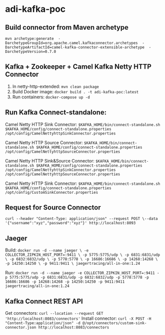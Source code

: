 # adi-kafka-poc

## Build connector from Maven archetype
`mvn archetype:generate  -DarchetypeGroupId=org.apache.camel.kafkaconnector.archetypes  -DarchetypeArtifactId=camel-kafka-connector-extensible-archetype  -DarchetypeVersion=0.7.0`

## Kafka + Zookeeper + Camel Kafka Netty HTTP Connector
1. In netty-http-extended: `mvn clean package`
2. Build Docker image: `docker build . -t adi-kafka-poc:latest`
3. Run containers: `docker-compose up -d`

## Run Kafka Connect-standalone:
Camel Netty HTTP Sink Connector:
`$KAFKA_HOME/bin/connect-standalone.sh $KAFKA_HOME/config/connect-standalone.properties /opt/config/CamelNettyhttpSinkConnector.properties`

Camel Netty HTTP Source Connector:
`$KAFKA_HOME/bin/connect-standalone.sh $KAFKA_HOME/config/connect-standalone.properties /opt/config/CamelNettyhttpSourceConnector.properties`

Camel Netty HTTP Sink&Source Connector:
`$KAFKA_HOME/bin/connect-standalone.sh $KAFKA_HOME/config/connect-standalone.properties /opt/config/CamelNettyhttpSinkConnector.properties /opt/config/CamelNettyhttpSourceConnector.properties`

Camel Netty HTTP Sink Connector:
`$KAFKA_HOME/bin/connect-standalone.sh $KAFKA_HOME/config/connect-standalone.properties /opt/config/CustomSinkConnector.properties`

## Request for Source Connector
`curl --header "Content-Type: application/json" --request POST \--data '{"username":"xyz","password":"xyz"}' http://localhost:8093`

## Jaeger
Build:
`docker run -d --name jaeger \
-e COLLECTOR_ZIPKIN_HOST_PORT=:9411 \
-p 5775:5775/udp \
-p 6831:6831/udp \
-p 6832:6832/udp \
-p 5778:5778 \
-p 16686:16686 \
-p 14268:14268 \
-p 14250:14250 \
-p 9411:9411 \
jaegertracing/all-in-one:1.24`

Run:
`docker run -d --name jaeger -e COLLECTOR_ZIPKIN_HOST_PORT=:9411 -p 5775:5775/udp -p 6831:6831/udp -p 6832:6832/udp -p 5778:5778 -p 16686:16686 -p 14268:14268 -p 14250:14250 -p 9411:9411 jaegertracing/all-in-one:1.24`

## Kafka Connect REST API
Get connectors:
`curl --location --request GET 'http://localhost:8083/connectors'`
Install connector:
`curl -X POST -H "Content-Type:application/json" -d @/opt/connectors/custom-sink-connector.json http://localhost:8083/connectors`
 
